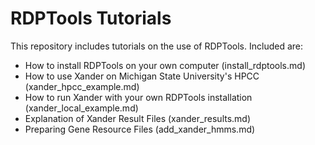# RDPTools Tutorials

This repository includes tutorials on the use of RDPTools. Included are:
- How to install RDPTools on your own computer (install_rdptools.md)
- How to use Xander on Michigan State University's HPCC (xander_hpcc_example.md)
- How to run Xander with your own RDPTools installation (xander_local_example.md)
- Explanation of Xander Result Files (xander_results.md)
- Preparing Gene Resource Files (add_xander_hmms.md)

